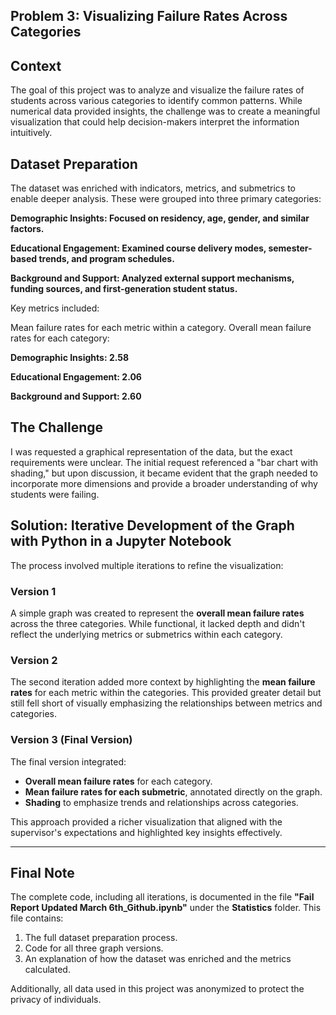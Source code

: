 ## **Problem 3: Visualizing Failure Rates Across Categories**

## **Context**

The goal of this project was to analyze and visualize the failure rates of students across various categories to identify common patterns. While numerical data provided insights, the challenge was to create a meaningful visualization that could help decision-makers interpret the information intuitively.

## Dataset Preparation
The dataset was enriched with indicators, metrics, and submetrics to enable deeper analysis. These were grouped into three primary categories:

**Demographic Insights: Focused on residency, age, gender, and similar factors.**

**Educational Engagement: Examined course delivery modes, semester-based trends, and program schedules.**

**Background and Support: Analyzed external support mechanisms, funding sources, and first-generation student status.**

Key metrics included:

Mean failure rates for each metric within a category.
Overall mean failure rates for each category:

**Demographic Insights: 2.58**

**Educational Engagement: 2.06**

**Background and Support: 2.60**

## **The Challenge**
I was requested a graphical representation of the data, but the exact requirements were unclear. The initial request referenced a "bar chart with shading," but upon discussion, it became evident that the graph needed to incorporate more dimensions and provide a broader understanding of why students were failing.

## **Solution: Iterative Development of the Graph with Python in a Jupyter Notebook**
The process involved multiple iterations to refine the visualization:

### **Version 1**
A simple graph was created to represent the **overall mean failure rates** across the three categories. While functional, it lacked depth and didn't reflect the underlying metrics or submetrics within each category.

### **Version 2**
The second iteration added more context by highlighting the **mean failure rates** for each metric within the categories. This provided greater detail but still fell short of visually emphasizing the relationships between metrics and categories.

### **Version 3 (Final Version)**
The final version integrated:
- **Overall mean failure rates** for each category.
- **Mean failure rates for each submetric**, annotated directly on the graph.
- **Shading** to emphasize trends and relationships across categories.

This approach provided a richer visualization that aligned with the supervisor's expectations and highlighted key insights effectively.

---

## **Final Note**
The complete code, including all iterations, is documented in the file **"Fail Report Updated March 6th_Github.ipynb"** under the **Statistics** folder. This file contains:
1. The full dataset preparation process.  
2. Code for all three graph versions.  
3. An explanation of how the dataset was enriched and the metrics calculated.  

Additionally, all data used in this project was anonymized to protect the privacy of individuals.
